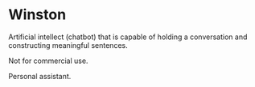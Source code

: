 # Winston

Artificial intellect (chatbot) that is capable of holding a conversation and constructing meaningful sentences. 

Not for commercial use.

Personal assistant.
